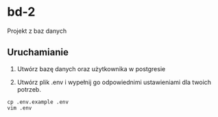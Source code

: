 # bd-2
Projekt z baz danych


## Uruchamianie
1. Utwórz bazę danych oraz użytkownika w postgresie

2. Utwórz plik .env i wypełnij go odpowiednimi ustawieniami dla twoich potrzeb.
```
cp .env.example .env
vim .env
```

